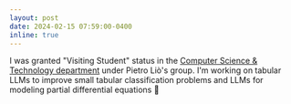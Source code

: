 ```yaml
---
layout: post
date: 2024-02-15 07:59:00-0400
inline: true
---
```

I was granted "Visiting Student" status in the [Computer Science & Technology department](https://www.cst.cam.ac.uk/people/directory/visitors) under Pietro Liò's group. I'm working on tabular LLMs to improve small tabular classification problems and LLMs for modeling partial differential equations 🚀